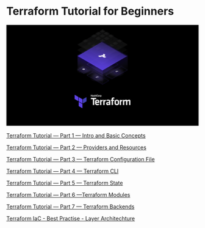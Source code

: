 # Terraform Tutorial for Beginners
<p align="center">
  <img src="./images/terraform_logo.png" />
</p>


[Terraform Tutorial — Part 1 — Intro and Basic Concepts](./docs-basic/Terraform%20Tutorial%20%E2%80%94%20Part%201%20%E2%80%94%20Intro%20and%20Basic%20Concepts.md)

[Terraform Tutorial — Part 2 — Providers and Resources](./docs-basic/Terraform%20Tutorial%20%E2%80%94%20Part%202%20%E2%80%94%20Providers%20and%20Resources.md)

[Terraform Tutorial — Part 3 — Terraform Configuration File](./docs-basic/Terraform%20Tutorial%20%E2%80%94%20Part%203%20%E2%80%94%20Terraform%20Configuration%20File.md)

[Terraform Tutorial — Part 4 — Terraform CLI](./docs-basic/Terraform%20Tutorial%20%E2%80%94%20Part%204%20%E2%80%94%20Terraform%20CLI.md)

[Terraform Tutorial — Part 5 — Terraform State](./docs-basic/Terraform%20Tutorial%20%E2%80%94%20Part%205%20%E2%80%94%20Terraform%20State.md)

[Terraform Tutorial — Part 6 —Terraform Modules](./docs-basic/Terraform%20Tutorial%20%E2%80%94%20Part%206%20%E2%80%94Terraform%20Modules.md)

[Terraform Tutorial — Part 7 — Terraform Backends](./docs-basic/Terraform%20Tutorial%20%E2%80%94%20Part%207%20%E2%80%94%20Terraform%20Backends.md)

[Terraform IaC - Best Practise - Layer Architechture](./docs-advanced/Terraform-IaC%20multi-layering%20(Monolith%20vs.%20Layers).md)
